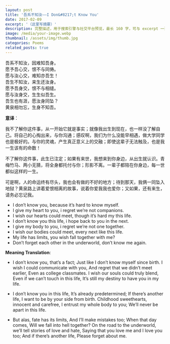 ```yaml
---
layout: post
title: '吾系不知汝——I Don&#8217;t Know You'
date: 2017-02-09
excerpt: '（这里写摘要）'
description: 完整描述，用于搜索引擎与社交平台预览，最长 160 字，可与 excerpt 一致
image: /media/your-image.webp
thumbnail: /assets/img/thumb.jpg
categories: Poems
related_posts: true
---
```


吾系不知汝，因难知吾身。  
愿予吾心交，恨不与同俦。  
愿与汝心交，难知亦吾生！  
吾生不知汝，来生还汝身。  
愿予吾身交，恨不与相缝。  
愿与汝身交，生生似吾生。  
吾生也有涯，愿汝身同坠？  
黄泉相勿忘，生身不知吾。

**意译**：

我不了解你这件事，从一开始它就是事实；就像我出生到现在，也一样没了解自己。将自己的心掏出来，与你沟通；感叹啊，我们为什么没能早相遇，做大学同学也是极好的。与你的灵魂，产生真正意义上的交融；即使这辈子无法触及，也是我一生该有的命数！

不了解你这件事，此生已注定；如果有来世，我想来到你身边，从出生就认识。青梅竹马、两小无猜，将全身都托付与你；形影不离。一辈子都陪在你身边，每一世都似这样的一生。

可是啊，人的命运终有尽头，我也会有做的不好的地方；待到那天，我俩一同坠入地狱？黄泉路上讲着爱恨相离的故事，说着你爱我我也爱你；又如果，还有来生，请务必忘记我。

- I don’t know you, because it’s hard to know myself.
- I give my heart to you, i regret we’re not companions.
- I wish our hearts could meet, though it’s hard my this life.
- I don’t know you this life, i hope back to you in the next.
- I give my body to you, i regret we’re not one together.
- I wish our bodies could meet, every next like this life.
- My life has limits, you wish fall together with me?
- Don’t forget each other in the underworld, don’t know me again.

**Meaning Translation**:

- I don’t know you, that’s a fact; Just like I don’t know myself since birth. I wish I could communicate with you, And regret that we didn’t meet earlier, Even as college classmates. I wish our souls could truly blend, Even if we can’t touch in this life, It’s still my destiny to have you in my life.

- I don’t know you in this life, It’s already predetermined; If there’s another life, I want to be by your side from birth. Childhood sweethearts, innocent and carefree, I entrust my whole body to you; We’ll never be apart in this life.

- But alas, fate has its limits, And I’ll make mistakes too; When that day comes, Will we fall into hell together? On the road to the underworld, we’ll tell stories of love and hate, Saying that you love me and I love you too; And if there’s another life, Please forget about me.